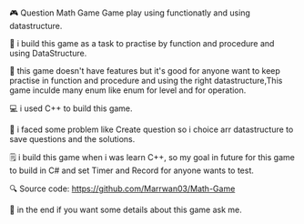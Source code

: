 🎮 Question Math Game
Game play using functionatly and using datastructure.

🎯 i build this game as a task to practise by function and procedure
and using DataStructure.

📢 this game doesn't have features but it's good for  anyone want to keep practise in function and procedure and using the right datastructure,This game inculde many enum like enum for level and for operation.

💻 i used C++ to build this game.

🧱 i faced some problem like Create question so i choice arr datastructure to save questions and the solutions.

🗒️ i build this game when i was learn C++, so my goal in future for this game to build in C# and set Timer and Record for anyone wants to test.

🔍 Source code:
https://github.com/Marrwan03/Math-Game

📧 in the end if you want some details about this game ask me.